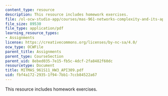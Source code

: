 ```yaml
---
content_type: resource
description: This resource includes homework exercises.
file: /ol-ocw-studio-app/courses/mas-961-networks-complexity-and-its-applications-spring-2011/fbf4a17229351f947bb17ccb84522a67_MITMAS_961S11_HW3_API309.pdf
file_size: 89530
file_type: application/pdf
learning_resource_types:
- Assignments
license: https://creativecommons.org/licenses/by-nc-sa/4.0/
ocw_type: OCWFile
parent_title: Assignments
parent_type: CourseSection
parent_uid: 8ebed035-7e15-fb5c-4dcf-2fa8482f60dc
resourcetype: Document
title: MITMAS_961S11_HW3_API309.pdf
uid: fbf4a172-2935-1f94-7bb1-7ccb84522a67
---
```

This resource includes homework exercises.